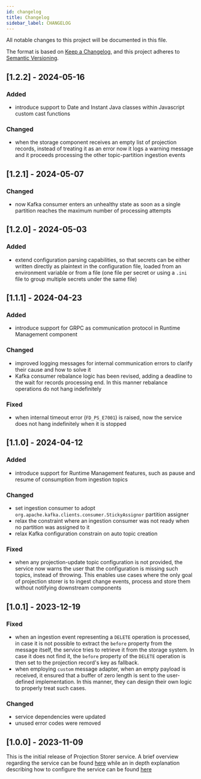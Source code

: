 ```yaml
---
id: changelog
title: Changelog
sidebar_label: CHANGELOG
---
```


<!--
WARNING: this file was automatically generated by Mia-Platform Doc Aggregator.
DO NOT MODIFY IT BY HAND.
Instead, modify the source file and run the aggregator to regenerate this file.
-->

All notable changes to this project will be documented in this file.

The format is based on [Keep a Changelog](https://keepachangelog.com/en/1.0.0/),
and this project adheres to [Semantic Versioning](https://semver.org/spec/v2.0.0.html).

## [1.2.2] - 2024-05-16

### Added

- introduce support to Date and Instant Java classes within Javascript custom cast functions

### Changed

- when the storage component receives an empty list of projection records, instead of treating it as an error now
it logs a warning message and it proceeds processing the other topic-partition ingestion events

## [1.2.1] - 2024-05-07

### Changed

- now Kafka consumer enters an unhealthy state as soon as a single partition reaches the maximum number of processing attempts

## [1.2.0] - 2024-05-03

### Added

- extend configuration parsing capabilities, so that secrets can be either written directly as plaintext
in the configuration file, loaded from an environment variable or from a file (one file per secret or
using a `.ini` file to group multiple secrets under the same file)

## [1.1.1] - 2024-04-23

### Added

- introduce support for GRPC as communication protocol in Runtime Management component

### Changed

- improved logging messages for internal communication errors to clarify their cause and how to solve it
- Kafka consumer rebalance logic has been revised, adding a deadline to the wait for records processing end. In this manner 
rebalance operations do not hang indefinitely

### Fixed

- when internal timeout error (`FD_PS_E7001`) is raised, now the service does not hang indefinitely when it is stopped

## [1.1.0] - 2024-04-12

### Added

- introduce support for Runtime Management features, such as pause and resume of consumption from ingestion topics

### Changed

- set ingestion consumer to adopt `org.apache.kafka.clients.consumer.StickyAssignor` partition assigner
- relax the constraint where an ingestion consumer was not ready when no partition was assigned to it
- relax Kafka configuration constrain on auto topic creation

### Fixed

- when any projection-update topic configuration is not provided, the service now warns the user that
the configuration is missing such topics, instead of throwing. This enables use cases where the only
goal of projection storer is to ingest change events, process and store them without notifying downstream components

## [1.0.1] - 2023-12-19

### Fixed

- when an ingestion event representing a `DELETE` operation is processed, in case it is not possible to extract the `before`
property from the message itself, the service tries to retrieve it from the storage system. In case it does not find it,
the `before` property of the `DELETE` operation is then set to the projection record's key as fallback.
- when employing `custom` message adapter, when an empty payload is received, it ensured that a buffer of zero length is
sent to the user-defined implementation. In this manner, they can design their own logic to properly treat such cases.

### Changed

- service dependencies were updated
- unused error codes were removed

## [1.0.0] - 2023-11-09

This is the initial release of Projection Storer service. A brief overview regarding the service can be found [here](../../fast_data/projection_storer)
while an in depth explanation describing how to configure the service can be found [here](../../fast_data/configuration/projection_storer_config)
